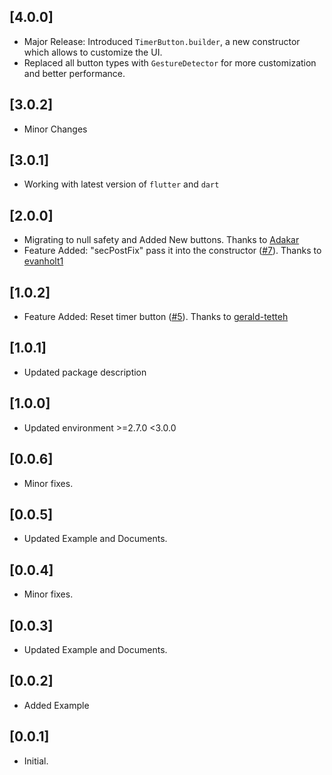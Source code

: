 ## [4.0.0]

* Major Release: Introduced `TimerButton.builder`, a new constructor which allows to customize the UI.
* Replaced all button types with `GestureDetector` for more customization and better performance.

## [3.0.2]

* Minor Changes

## [3.0.1]

* Working with latest version of `flutter` and `dart`

## [2.0.0]

* Migrating to null safety and Added New buttons. Thanks to [Adakar](https://github.com/Adakar)
* Feature Added: "secPostFix" pass it into the constructor ([#7](https://github.com/ajaynonstopio/timer_button/issues/7)). Thanks to [evanholt1](https://github.com/evanholt1)

## [1.0.2]

* Feature Added: Reset timer button ([#5](https://github.com/ajaynonstopio/timer_button/issues/5)). Thanks to [gerald-tetteh](https://github.com/gerald-tetteh)

## [1.0.1]

* Updated package description

## [1.0.0]

* Updated environment >=2.7.0 <3.0.0

## [0.0.6]

* Minor fixes.

## [0.0.5]

* Updated Example and Documents.

## [0.0.4]

* Minor fixes.

## [0.0.3]

* Updated Example and Documents.

## [0.0.2]

* Added Example

## [0.0.1]

* Initial.
